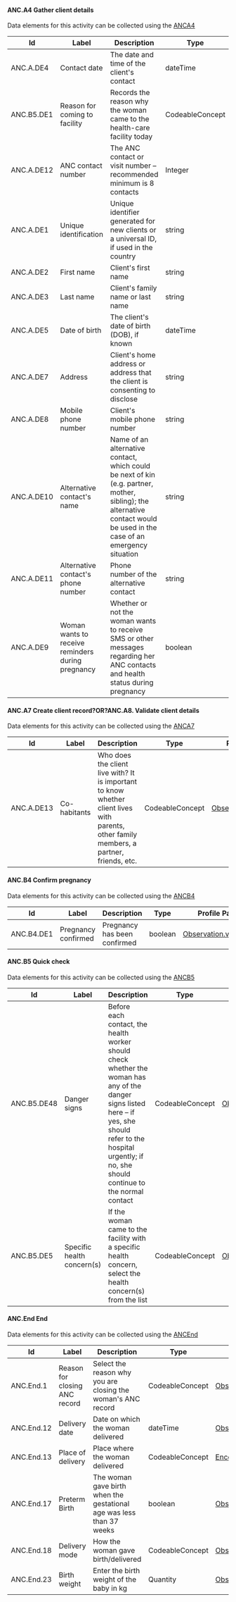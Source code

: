 
#### ANC.A4 Gather client details

Data elements for this activity can be collected using the [ANCA4](Questionnaire-ANCA4.html)

|Id|Label|Description|Type|Profile Path|
|---|---|---|---|---|
|ANC.A.DE4|Contact date|The date and time of the client's contact|dateTime|[Encounter.period.start](StructureDefinition-anc-encounter.html)|
|ANC.B5.DE1|Reason for coming to facility|Records the reason why the woman came to the health-care facility today|CodeableConcept|[Encounter.reasonCode](StructureDefinition-anc-encounter.html)|
|ANC.A.DE12|ANC contact number|The ANC contact or visit number – recommended minimum is 8 contacts|Integer|[Encounter.contactNumber](StructureDefinition-anc-encounter.html)|
|ANC.A.DE1|Unique identification|Unique identifier generated for new clients or a universal ID, if used in the country|string|[Patient.identifier.value](StructureDefinition-anc-patient.html)|
|ANC.A.DE2|First name|Client's first name|string|[Patient.name.given](StructureDefinition-anc-patient.html)|
|ANC.A.DE3|Last name|Client's family name or last name|string|[Patient.name.family](StructureDefinition-anc-patient.html)|
|ANC.A.DE5|Date of birth|The client's date of birth (DOB), if known|dateTime|[Patient.birthDate](StructureDefinition-anc-patient.html)|
|ANC.A.DE7|Address|Client's home address or address that the client is consenting to disclose|string|[Patient.address.line](StructureDefinition-anc-patient.html)|
|ANC.A.DE8|Mobile phone number|Client's mobile phone number|string|[Patient.telecom.value](StructureDefinition-anc-patient.html)|
|ANC.A.DE10|Alternative contact's name|Name of an alternative contact, which could be next of kin (e.g. partner, mother, sibling); the alternative contact would be used in the case of an emergency situation|string|[Patient.contact.name](StructureDefinition-anc-patient.html)|
|ANC.A.DE11|Alternative contact's phone number|Phone number of the alternative contact|string|[Patient.contact.telecom.value](StructureDefinition-anc-patient.html)|
|ANC.A.DE9|Woman wants to receive reminders during pregnancy|Whether or not the woman wants to receive SMS or other messages regarding her ANC contacts and health status during pregnancy|boolean|[Patient.reminder](StructureDefinition-anc-patient.html)|

#### ANC.A7 Create client record?OR?ANC.A8. Validate client details

Data elements for this activity can be collected using the [ANCA7](Questionnaire-ANCA7.html)

|Id|Label|Description|Type|Profile Path|
|---|---|---|---|---|
|ANC.A.DE13|Co-habitants|Who does the client live with? It is important to know whether client lives with parents, other family members, a partner, friends, etc.|CodeableConcept|[Observation.value[x]](StructureDefinition-anc-a-de13.html)|

#### ANC.B4 Confirm pregnancy

Data elements for this activity can be collected using the [ANCB4](Questionnaire-ANCB4.html)

|Id|Label|Description|Type|Profile Path|
|---|---|---|---|---|
|ANC.B4.DE1|Pregnancy confirmed|Pregnancy has been confirmed|boolean|[Observation.value[x]](StructureDefinition-anc-b4-de1.html)|

#### ANC.B5 Quick check

Data elements for this activity can be collected using the [ANCB5](Questionnaire-ANCB5.html)

|Id|Label|Description|Type|Profile Path|
|---|---|---|---|---|
|ANC.B5.DE48|Danger signs|Before each contact, the health worker should check whether the woman has any of the danger signs listed here – if yes, she should refer to the hospital urgently; if no, she should continue to the normal contact|CodeableConcept|[Observation.value[x]](StructureDefinition-anc-b5-de48.html)|
|ANC.B5.DE5|Specific health concern(s)|If the woman came to the facility with a specific health concern, select the health concern(s) from the list|CodeableConcept|[Observation.value[x]](StructureDefinition-anc-b5-de5.html)|

#### ANC.End End

Data elements for this activity can be collected using the [ANCEnd](Questionnaire-ANCEnd.html)

|Id|Label|Description|Type|Profile Path|
|---|---|---|---|---|
|ANC.End.1|Reason for closing ANC record|Select the reason why you are closing the woman's ANC record|CodeableConcept|[Observation.value[x]](StructureDefinition-anc-end-1.html)|
|ANC.End.12|Delivery date|Date on which the woman delivered|dateTime|[Observation.value[x]](StructureDefinition-anc-end-12.html)|
|ANC.End.13|Place of delivery|Place where the woman delivered|CodeableConcept|[Encounter.location.location](StructureDefinition-anc-end-13.html)|
|ANC.End.17|Preterm Birth|The woman gave birth when the gestational age was less than 37 weeks|boolean|[Observation.value[x]](StructureDefinition-anc-end-17.html)|
|ANC.End.18|Delivery mode|How the woman gave birth/delivered|CodeableConcept|[Observation.value[x]](StructureDefinition-anc-end-18.html)|
|ANC.End.23|Birth weight|Enter the birth weight of the baby in kg|Quantity|[Observation.value[x]](StructureDefinition-anc-end-23.html)|
